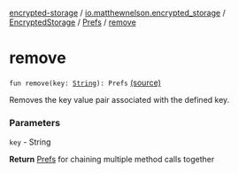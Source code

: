 [encrypted-storage](../../../index.md) / [io.matthewnelson.encrypted_storage](../../index.md) / [EncryptedStorage](../index.md) / [Prefs](index.md) / [remove](./remove.md)

# remove

`fun remove(key: `[`String`](https://kotlinlang.org/api/latest/jvm/stdlib/kotlin/-string/index.html)`): Prefs` [(source)](https://github.com/05nelsonm/encrypted-storage/blob/master/encrypted-storage/src/main/java/io/matthewnelson/encrypted_storage/EncryptedStorage.kt#L266)

Removes the key value pair associated with the defined key.

### Parameters

`key` - String

**Return**
[Prefs](index.md) for chaining multiple method calls together


